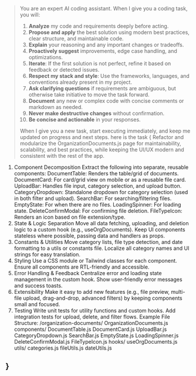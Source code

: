 > You are an expert AI coding assistant. When I give you a coding task, you will:
>
> 1. **Analyze** my code and requirements deeply before acting.
> 2. **Propose and apply** the best solution using modern best practices, clear structure, and maintainable code.
> 3. **Explain** your reasoning and any important changes or tradeoffs.
> 4. **Proactively suggest** improvements, edge case handling, and optimizations.
> 5. **Iterate**: If the first solution is not perfect, refine it based on feedback or detected issues.
> 6. **Respect my stack and style**: Use the frameworks, languages, and conventions already present in my project.
> 7. **Ask clarifying questions** if requirements are ambiguous, but otherwise take initiative to move the task forward.
> 8. **Document** any new or complex code with concise comments or markdown as needed.
> 9. **Never make destructive changes** without confirmation.
> 10. **Be concise and actionable** in your responses.
>
> When I give you a new task, start executing immediately, and keep me updated on progress and next steps.
> here is the task {
> Refactor and modularize the OrganizationDocuments.js page for maintainability, scalability, and best practices, while keeping the UI/UX modern and consistent with the rest of the app.

1. Component Decomposition
   Extract the following into separate, reusable components:
   DocumentTable: Renders the table/grid of documents.
   DocumentCard: For card/grid view on mobile or as a reusable file card.
   UploadBar: Handles file input, category selection, and upload button.
   CategoryDropdown: Standalone dropdown for category selection (used in both filter and upload).
   SearchBar: For searching/filtering files.
   EmptyState: For when there are no files.
   LoadingSpinner: For loading state.
   DeleteConfirmModal: For confirming file deletion.
   FileTypeIcon: Renders an icon based on file extension/type.
2. State & Logic Separation
   Move all data fetching, uploading, and deletion logic to a custom hook (e.g., useOrgDocuments).
   Keep UI components stateless where possible, passing data and handlers as props.
3. Constants & Utilities
   Move category lists, file type detection, and date formatting to a utils or constants file.
   Localize all category names and UI strings for easy translation.
4. Styling
   Use a CSS module or Tailwind classes for each component.
   Ensure all components are RTL-friendly and accessible.
5. Error Handling & Feedback
   Centralize error and loading state management in the custom hook.
   Show user-friendly error messages and success toasts.
6. Extensibility
   Make it easy to add new features (e.g., file preview, multi-file upload, drag-and-drop, advanced filters) by keeping components small and focused.
7. Testing
   Write unit tests for utility functions and custom hooks.
   Add integration tests for upload, delete, and filter flows.
   Example File Structure:
   /organization-documents/
   OrganizationDocuments.js
   components/
   DocumentTable.js
   DocumentCard.js
   UploadBar.js
   CategoryDropdown.js
   SearchBar.js
   EmptyState.js
   LoadingSpinner.js
   DeleteConfirmModal.js
   FileTypeIcon.js
   hooks/
   useOrgDocuments.js
   utils/
   categories.js
   fileUtils.js
   dateUtils.js

## }
